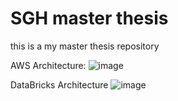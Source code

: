 # SGH master thesis

this is a my master thesis repository

AWS Architecture:
![image](https://user-images.githubusercontent.com/49408127/185786210-0ac73fed-d13c-4a0f-ac39-a7cecc5f994b.png)

DataBricks Architecture
![image](https://user-images.githubusercontent.com/49408127/185786226-a26dc88d-976d-43f2-b196-981dd9a6a1ec.png)

